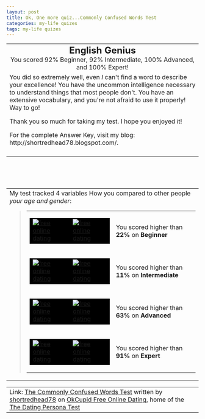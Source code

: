 ```yaml
---
layout: post
title: Ok, One more quiz...Commonly Confused Words Test
categories: my-life quizes
tags: my-life quizes
---
```


  
<table cellpadding="20" align="center">  <tr> <td align="middle"><font size="5"><b>English Genius</b></font><br />You scored 92% Beginner, 92% Intermediate, 100% Advanced, and 100% Expert! </td></tr> <tr> <td>You did so extremely well, even <i>I</i> can't find a word to describe your excellence! You have the uncommon intelligence necessary to understand things that most people don't. You have an extensive vocabulary, and you're not afraid to use it properly! Way to go!  <p>Thank you so much for taking my test. I hope you enjoyed it! </p> <p>For the complete Answer Key, visit my blog: http://shortredhead78.blogspot.com/. </p></td></tr> <tr> <td align="middle"></td></tr></table>
<br />
<br />
<br />
<table cellpadding="20">  <tr> <td><span id="comparisonarea">My test tracked 4 variables How you compared to other people <i>your age and gender</i>:  <blockquote> <table cellspacing="4" cellpadding="0">  <tr> <td> <table cellspacing="1" cellpadding="0" bgcolor="black">  <tr> <td><a href="http://www.okcupid.com/"><img alt="free online dating" src="http://is1.okcupid.com/graphics/0.gif" border="0" /></a></td> <td><a href="http://www.okcupid.com/"><img alt="free online dating" src="http://is1.okcupid.com/graphics/0.gif" border="0" /></a></td></tr></table></td> <td>You scored higher than <b>22%</b> on <b>Beginner</b></td></tr> <tr> <td> <table cellspacing="1" cellpadding="0" bgcolor="black">  <tr> <td><a href="http://www.okcupid.com/"><img alt="free online dating" src="http://is1.okcupid.com/graphics/0.gif" border="0" /></a></td> <td><a href="http://www.okcupid.com/"><img alt="free online dating" src="http://is1.okcupid.com/graphics/0.gif" border="0" /></a></td></tr></table></td> <td>You scored higher than <b>11%</b> on <b>Intermediate</b></td></tr> <tr> <td> <table cellspacing="1" cellpadding="0" bgcolor="black">  <tr> <td><a href="http://www.okcupid.com/"><img alt="free online dating" src="http://is1.okcupid.com/graphics/0.gif" border="0" /></a></td> <td><a href="http://www.okcupid.com/"><img alt="free online dating" src="http://is1.okcupid.com/graphics/0.gif" border="0" /></a></td></tr></table></td> <td>You scored higher than <b>63%</b> on <b>Advanced</b></td></tr> <tr> <td> <table cellspacing="1" cellpadding="0" bgcolor="black">  <tr> <td><a href="http://www.okcupid.com/"><img alt="free online dating" src="http://is1.okcupid.com/graphics/0.gif" border="0" /></a></td> <td><a href="http://www.okcupid.com/"><img alt="free online dating" src="http://is1.okcupid.com/graphics/0.gif" border="0" /></a></td></tr></table></td> <td>You scored higher than <b>91%</b> on <b>Expert</b></td></tr></table></blockquote></span></td></tr></table>
<table cellpadding="20">  <tr> <td>Link: <a href="http://www.okcupid.com/tests/take testid=14457200288064322170">The Commonly Confused Words Test</a> written by <a href="http://www.okcupid.com/profile u=shortredhead78">shortredhead78</a> on <a href="http://www.okcupid.com">OkCupid Free Online Dating</a>, home of the <a href="http://www.okcupid.com/online.dating.persona.test">The Dating Persona Test</a></td></tr></table>